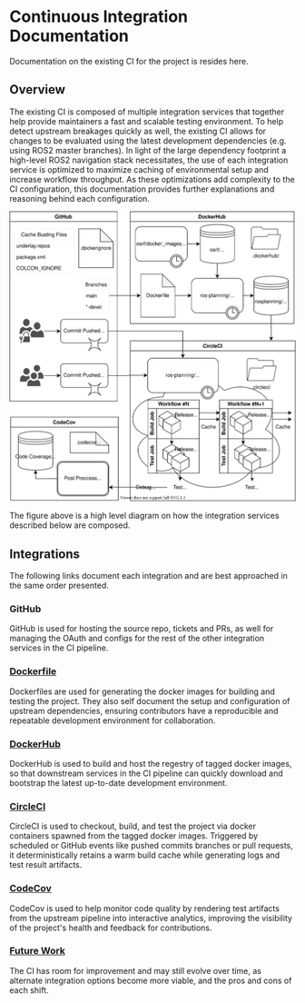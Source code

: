 # Continuous Integration Documentation
Documentation on the existing CI for the project is resides here.

## Overview
The existing CI is composed of multiple integration services that together help provide maintainers a fast and scalable testing environment. To help detect upstream breakages quickly as well, the existing CI allows for changes to be evaluated using the latest development dependencies (e.g. using ROS2 master branches). In light of the large dependency footprint a high-level ROS2 navigation stack necessitates, the use of each integration service is optimized to maximize caching of environmental setup and increase workflow throughput. As these optimizations add complexity to the CI configuration, this documentation provides further explanations and reasoning behind each configuration.

![pipeline](figs/pipeline.svg)

The figure above is a high level diagram on how the integration services described below are composed.

## Integrations

The following links document each integration and are best approached in the same order presented.

### GitHub

GitHub is used for hosting the source repo, tickets and PRs, as well for managing the OAuth and configs for the rest of the other integration services in the CI pipeline.

### [Dockerfile](dockerfile.md)

Dockerfiles are used for generating the docker images for building and testing the project. They also self document the setup and configuration of upstream dependencies, ensuring contributors have a reproducible and repeatable development environment for collaboration.

### [DockerHub](dockerhub.md)

DockerHub is used to build and host the regestry of tagged docker images, so that downstream services in the CI pipeline can quickly download and bootstrap the latest up-to-date development environment.

### [CircleCI](circleci.md)

CircleCI is used to checkout, build, and test the project via docker containers spawned from the tagged docker images. Triggered by scheduled or GitHub events like pushed commits branches or pull requests, it deterministically retains a warm build cache while generating logs and test result artifacts.

### [CodeCov](codecov.md)

CodeCov is used to help monitor code quality by rendering test artifacts from the upstream pipeline into interactive analytics, improving the visibility of the project's health and feedback for contributions.

### [Future Work](future_work.md)

The CI has room for improvement and may still evolve over time, as alternate integration options become more viable, and the pros and cons of each shift.
